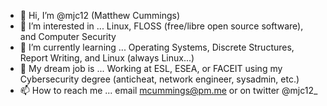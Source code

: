 - 👋 Hi, I’m @mjc12 (Matthew Cummings)
- 👀 I’m interested in ... Linux, FLOSS (free/libre open source software), and Computer Security
- 🌱 I’m currently learning ... Operating Systems, Discrete Structures, Report Writing, and Linux (always Linux...)
- 🧠 My dream job is ... Working at ESL, ESEA, or FACEIT using my Cybersecurity degree (anticheat, network engineer, sysadmin, etc.)
- 📫 How to reach me ... email mcummings@pm.me or on twitter @mjc12_
